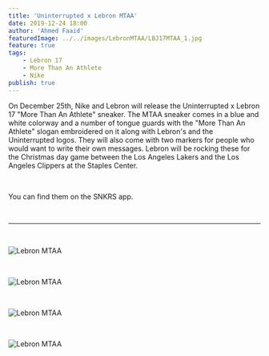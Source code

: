 ```yaml
---
title: 'Uninterrupted x Lebron MTAA'
date: 2019-12-24 18:00
author: 'Ahmed Faaid'
featuredImage: ../../images/LebronMTAA/LBJ17MTAA_1.jpg
feature: true
tags:
    - Lebron 17
    - More Than An Athlete
    - Nike
publish: true
---
```


On December 25th, Nike and Lebron will release the Uninterrupted x Lebron 17 "More Than An Athlete" sneaker. The MTAA sneaker comes in a blue and white colorway and a number of tongue guards with the "More Than An Athlete" slogan embroidered on it along with Lebron's and the Uninterrupted logos.
They will also come with two markers for people who would want to write their own messages.
Lebron will be rocking these for the Christmas day game between the Los Angeles Lakers and the Los Angeles Clippers at the Staples Center.

&nbsp;

You can find them on the SNKRS app.

&nbsp;

---

&nbsp;

![Lebron MTAA](https://lh3.googleusercontent.com/6ysAirBqz8VxkIp3tdOM3vnOJ_8k-Y5Bo0wP99rQ1FPzWqInfRYf2fmCjxXPtgdAYN52P_oPOteRlhNtcK9EUE3LBdNdaH1lNqvdzUhrG3Les9rHpjdixTo9M757FLpA0YBtsikK=w970-h693-no)

&nbsp;

![Lebron MTAA](https://lh3.googleusercontent.com/Cnq6djANVRjPNjeUOdoruo7-FidOZFZgExthmhQKVNuT_2c0Y5lhuTpqbZWalT_lEiWiYna5_oWZ3SlMSoRIec65cbwHNKdvq9GnMXd8SByS-cT4j6GEThSO-IFUOKcKD2uyUS-t=w620-h443-no)

&nbsp;

![Lebron MTAA](https://lh3.googleusercontent.com/SvCpagroMHCEyDjFA0TDaIrRK4fwbmDHI1rZzgs8voUKIJUW3RK6SKP5lCSmfdbv4-mYK9tiU_1QTnIPDQmughL__lvjp7LODZF3aqkQlpL99g8LdigS5otg9S8WeZNh8QkpgRQ8=w970-h693-no)

&nbsp;

![Lebron MTAA](https://lh3.googleusercontent.com/g5cwRJm_O3E1NgNorjdeM_OBSXhekXRGFLgGa4YGG43weVmfS9tnr3CD4JiTiOtwhijZm0j-twAeXicZZbpYThjq52nd51vGfedaIXohp78S6Xjnez3GyDLQkHp9XiWzMyNDKdS6=w970-h693-no)
